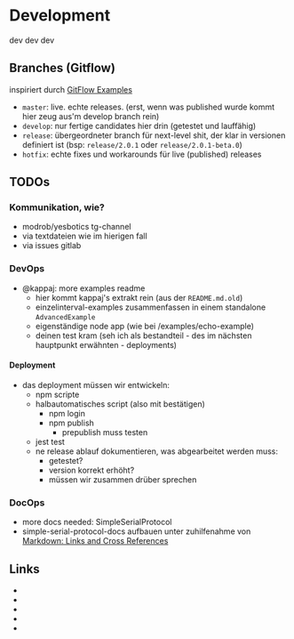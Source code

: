 # Development
dev dev dev

## Branches (Gitflow) 
inspiriert durch [GitFlow Examples]
* `master`: live. echte releases. (erst, wenn was published wurde kommt hier zeug aus'm 
develop branch rein)
* `develop`: nur fertige candidates hier drin (getestet und lauffähig)
* `release`: übergeordneter branch für next-level shit, der klar in versionen 
definiert ist (bsp: `release/2.0.1` oder `release/2.0.1-beta.0`)
* `hotfix`: echte fixes und workarounds für live (published) releases

## TODOs
### Kommunikation, wie?
* modrob/yesbotics tg-channel
* via textdateien wie im hierigen fall
* via issues gitlab

### DevOps
* @kappaj: more examples readme
    * hier kommt kappaj's extrakt rein (aus der `README.md.old`) 
    * einzelinterval-examples zusammenfassen in einem standalone `AdvancedExample`
    * eigenständige node app (wie bei /examples/echo-example)
    * deinen test kram (seh ich als bestandteil - des im nächsten hauptpunkt erwähnten - deployments)
    
#### Deployment
* das deployment müssen wir entwickeln:
    * npm scripte 
    * halbautomatisches script (also mit bestätigen)
        * npm login
        * npm publish
            * prepublish muss testen
    * jest test
    * ne release ablauf dokumentieren, was abgearbeitet werden muss:
        * getestet?
        * version korrekt erhöht?
        * müssen wir zusammen drüber sprechen

### DocOps
* more docs needed: SimpleSerialProtocol
* simple-serial-protocol-docs aufbauen unter zuhilfenahme von [Markdown: Links and Cross References]

## Links
* [GitFlow Examples]:https://gitversion.readthedocs.io/en/latest/git-branching-strategies/gitflow-examples
* [Markdown-Cheatsheet#links]:https://github.com/adam-p/markdown-here/wiki/Markdown-Cheatsheet#links
* [Markdown: Links and Cross References]:https://dotnet.github.io/docfx/tutorial/links_and_cross_references.html
* [Publishing a beta or alpha version to NPM]:https://medium.com/@kevinkreuzer/publishing-a-beta-or-alpha-version-to-npm-46035b630dd7
* [Have `npm version` not prepend “v” to the git tag]:https://stackoverflow.com/questions/37788907/have-npm-version-not-prepend-v-to-the-git-tag
